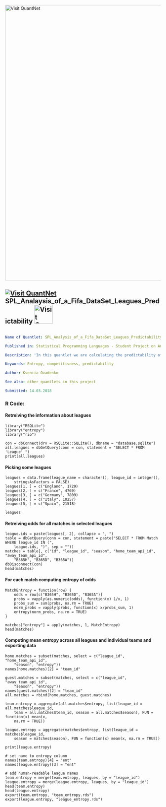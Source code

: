 
[<img src="https://github.com/QuantLet/Styleguide-and-FAQ/blob/master/pictures/banner.png" width="888" alt="Visit QuantNet">](http://quantlet.de/)

## [<img src="https://github.com/QuantLet/Styleguide-and-FAQ/blob/master/pictures/qloqo.png" alt="Visit QuantNet">](http://quantlet.de/) **SPL_Analaysis_of_a_Fifa_DataSet_Leagues_Predictability** [<img src="https://github.com/QuantLet/Styleguide-and-FAQ/blob/master/pictures/QN2.png" width="60" alt="Visit QuantNet 2.0">](http://quantlet.de/)

```yaml

Name of Quantlet: SPL_Analysis_of_a_Fifa_DataSet_Leagues_Predictability

Published in: Statistical Programming Languages - Student Project on Analysis of a FIFA Data set

Description: 'In this quantlet we are calculating the predictability of chosen leagues. We are using entropy as a proxy of the level of competitiveness of a certain league or a match. The entropy is calculated on the basis of probabilities which different outcomes of the matches have, which are, in its turn, retrieved from the bidding odds provided by a gambling agency. Datasets with mean entropy by leagues and teams were also calculated and exported to a .rds file'

Keywords: Entropy, competitivness, predictability

Author: Kseniia Ovadenko

See also: other quantlets in this project

Submitted: 14.03.2018

```


### R Code:
#### Retreiving the information about leagues
```{r}
library("RSQLite")
library("entropy")
library("rio")

con = dbConnect(drv = RSQLite::SQLite(), dbname = "database.sqlite")
all.leagues = dbGetQuery(conn = con, statement = "SELECT * FROM 'League' ")
print(all.leagues)
```

#### Picking some leagues

```{r}
leagues = data.frame(league_name = character(), league_id = integer(), 
    stringsAsFactors = FALSE)
leagues[1, ] = c("England", 1729)
leagues[2, ] = c("France", 4769)
leagues[3, ] = c("Germany", 7809)
leagues[4, ] = c("Italy", 10257)
leagues[5, ] = c("Spain", 21518)

leagues
```


#### Retreiving odds for all matches in selected leagues


```{r}
league.ids = paste(leagues[, 2], collapse = ", ")
table = dbGetQuery(conn = con, statement = paste("SELECT * FROM Match WHERE league_id IN (", 
    league.ids, ")", sep = ""))
matches = table[, c("id", "league_id", "season", "home_team_api_id", "away_team_api_id", 
    "B365H", "B365D", "B365A")]
dbDisconnect(con)
head(matches)
```

#### For each match computing entropy of odds

```{r}
MatchEntropy = function(row) {
    odds = row[c("B365H", "B365D", "B365A")]
    probs = vapply(as.numeric(odds), function(x) 1/x, 1)
    probs_sum = sum(probs, na.rm = TRUE)
    norm_probs = vapply(probs, function(x) x/probs_sum, 1)
    entropy(norm_probs, na.rm = TRUE)
}

matches["entropy"] = apply(matches, 1, MatchEntropy)
head(matches)
```

#### Computing mean entropy across all leagues and individual teams and exporting data

```{r}
home.matches = subset(matches, select = c("league_id", "home_team_api_id", 
    "season", "entropy"))
names(home.matches)[2] = "team_id"

guest.matches = subset(matches, select = c("league_id", "away_team_api_id", 
    "season", "entropy"))
names(guest.matches)[2] = "team_id"
all.matches = rbind(home.matches, guest.matches)

team.entropy = aggregate(all.matches$entropy, list(league_id = all.matches$league_id, 
    team = all.matches$team_id, season = all.matches$season), FUN = function(x) mean(x, 
    na.rm = TRUE))

league.entropy = aggregate(matches$entropy, list(league_id = matches$league_id, 
    season = matches$season), FUN = function(x) mean(x, na.rm = TRUE))

print(league.entropy)

# set name to entropy column
names(team.entropy)[4] = "ent"
names(league.entropy)[3] = "ent"

# add human-readable league names
team.entropy = merge(team.entropy, leagues, by = "league_id")
league.entropy = merge(league.entropy, leagues, by = "league_id")
head(team.entropy)
head(league.entropy)
export(team.entropy, "team_entropy.rds")
export(league.entropy, "league_entropy.rds")
```